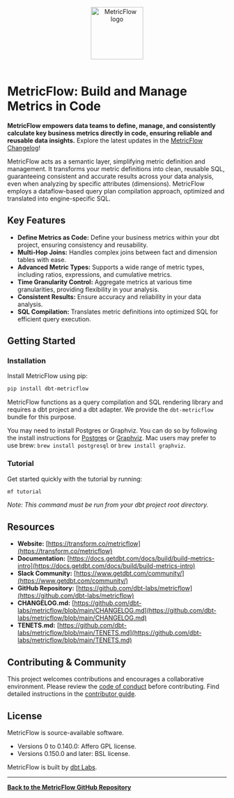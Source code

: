 <p align="center">
  <a target="_blank" href="https://transform.co/metricflow">
    <picture>
      <img  alt="MetricFlow logo" src="https://github.com/dbt-labs/metricflow/raw/main/assets/MetricFlow_logo.png" width="auto" height="120">
    </picture>
  </a>
  <br /><br />
</p>

# MetricFlow: Build and Manage Metrics in Code

**MetricFlow empowers data teams to define, manage, and consistently calculate key business metrics directly in code, ensuring reliable and reusable data insights.**  Explore the latest updates in the [MetricFlow Changelog](https://github.com/dbt-labs/metricflow/blob/main/CHANGELOG.md)!

MetricFlow acts as a semantic layer, simplifying metric definition and management.  It transforms your metric definitions into clean, reusable SQL, guaranteeing consistent and accurate results across your data analysis, even when analyzing by specific attributes (dimensions). MetricFlow employs a dataflow-based query plan compilation approach, optimized and translated into engine-specific SQL.

## Key Features

*   **Define Metrics as Code:** Define your business metrics within your dbt project, ensuring consistency and reusability.
*   **Multi-Hop Joins:** Handles complex joins between fact and dimension tables with ease.
*   **Advanced Metric Types:** Supports a wide range of metric types, including ratios, expressions, and cumulative metrics.
*   **Time Granularity Control:**  Aggregate metrics at various time granularities, providing flexibility in your analysis.
*   **Consistent Results:** Ensure accuracy and reliability in your data analysis.
*   **SQL Compilation:** Translates metric definitions into optimized SQL for efficient query execution.

## Getting Started

### Installation

Install MetricFlow using pip:

```bash
pip install dbt-metricflow
```

MetricFlow functions as a query compilation and SQL rendering library and requires a dbt project and a dbt adapter. We provide the `dbt-metricflow` bundle for this purpose.

You may need to install Postgres or Graphviz. You can do so by following the install instructions for [Postgres](https://www.postgresql.org/download/) or [Graphviz](https://www.graphviz.org/download/). Mac users may prefer to use brew: `brew install postgresql` or `brew install graphviz`.

### Tutorial

Get started quickly with the tutorial by running:

```bash
mf tutorial
```
*Note: This command must be run from your dbt project root directory.*

## Resources

*   **Website:** [https://transform.co/metricflow](https://transform.co/metricflow)
*   **Documentation:** [https://docs.getdbt.com/docs/build/build-metrics-intro](https://docs.getdbt.com/docs/build/build-metrics-intro)
*   **Slack Community:** [https://www.getdbt.com/community/](https://www.getdbt.com/community/)
*   **GitHub Repository:** [https://github.com/dbt-labs/metricflow](https://github.com/dbt-labs/metricflow)
*   **CHANGELOG.md:** [https://github.com/dbt-labs/metricflow/blob/main/CHANGELOG.md](https://github.com/dbt-labs/metricflow/blob/main/CHANGELOG.md)
*   **TENETS.md:** [https://github.com/dbt-labs/metricflow/blob/main/TENETS.md](https://github.com/dbt-labs/metricflow/blob/main/TENETS.md)

## Contributing & Community

This project welcomes contributions and encourages a collaborative environment.  Please review the [code of conduct](https://docs.getdbt.com/community/resources/code-of-conduct) before contributing.  Find detailed instructions in the [contributor guide](https://github.com/dbt-labs/metricflow/blob/main/CONTRIBUTING.md).

## License

MetricFlow is source-available software.

*   Versions 0 to 0.140.0: Affero GPL license.
*   Versions 0.150.0 and later: BSL license.

MetricFlow is built by [dbt Labs](https://www.getdbt.com/).

---
**[Back to the MetricFlow GitHub Repository](https://github.com/dbt-labs/metricflow)**